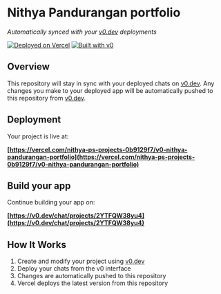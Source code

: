 # Nithya Pandurangan portfolio

*Automatically synced with your [v0.dev](https://v0.dev) deployments*

[![Deployed on Vercel](https://img.shields.io/badge/Deployed%20on-Vercel-black?style=for-the-badge&logo=vercel)](https://vercel.com/nithya-ps-projects-0b9129f7/v0-nithya-pandurangan-portfolio)
[![Built with v0](https://img.shields.io/badge/Built%20with-v0.dev-black?style=for-the-badge)](https://v0.dev/chat/projects/2YTFQW38yu4)

## Overview

This repository will stay in sync with your deployed chats on [v0.dev](https://v0.dev).
Any changes you make to your deployed app will be automatically pushed to this repository from [v0.dev](https://v0.dev).

## Deployment

Your project is live at:

**[https://vercel.com/nithya-ps-projects-0b9129f7/v0-nithya-pandurangan-portfolio](https://vercel.com/nithya-ps-projects-0b9129f7/v0-nithya-pandurangan-portfolio)**

## Build your app

Continue building your app on:

**[https://v0.dev/chat/projects/2YTFQW38yu4](https://v0.dev/chat/projects/2YTFQW38yu4)**

## How It Works

1. Create and modify your project using [v0.dev](https://v0.dev)
2. Deploy your chats from the v0 interface
3. Changes are automatically pushed to this repository
4. Vercel deploys the latest version from this repository
